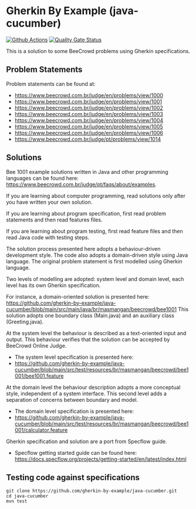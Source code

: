 # Gherkin By Example (java-cucumber)
[![Github Actions](https://github.com/gherkin-by-example/java-jbehave/actions/workflows/maven.yml/badge.svg)](https://github.com/gherkin-by-example/java-cucumber/actions/workflows/maven.yml)
[![Quality Gate Status](https://sonarcloud.io/api/project_badges/measure?project=gherkin-by-example_java-cucumber&metric=alert_status)](https://sonarcloud.io/dashboard?id=gherkin-by-example_java-cucumber)

This is a solution to some BeeCrowd problems using Gherkin specifications.

## Problem Statements

Problem statements can be found at: 
* https://www.beecrowd.com.br/judge/en/problems/view/1000
* https://www.beecrowd.com.br/judge/en/problems/view/1001
* https://www.beecrowd.com.br/judge/en/problems/view/1002
* https://www.beecrowd.com.br/judge/en/problems/view/1003
* https://www.beecrowd.com.br/judge/en/problems/view/1004
* https://www.beecrowd.com.br/judge/en/problems/view/1005
* https://www.beecrowd.com.br/judge/en/problems/view/1006
* https://www.beecrowd.com.br/judge/pt/problems/view/1014

## Solutions

Bee 1001 example solutions written in Java and other programming languages can be found here: https://www.beecrowd.com.br/judge/pt/faqs/about/examples.

If you are learning about computer programming, read solutions only after you have written your own solution.

If you are learning about program specification, first read problem statements and then read features files.

If you are learning about program testing, first read feature files and then read Java code with testing steps.

The solution process presented here adopts a behaviour-driven development style. The code also adopts a domain-driven style using Java language.
The original problem statement is first modelled using Gherkin language. 

Two levels of modelling are adopted: system level and domain level, each level has its own Gherkin specification.

For instance, a domain-oriented solution is presented here: 
https://github.com/gherkin-by-example/java-cucumber/blob/main/src/main/java/br/masmangan/beecrowd/bee1001
This solution adopts one boundary class (Main.java) and an auxiliary class (Greeting.java).

At the system level the behaviour is described as a text-oriented input and output. 
This behaviour verifies that the solution can be accepted by BeeCrowd Online Judge.
* The system level specification is presented here: 
* https://github.com/gherkin-by-example/java-cucumber/blob/main/src/test/resources/br/masmangan/beecrowd/bee1001/bee1001.feature

At the domain level the behaviour description adopts a more conceptual style, independent of a system interface. This second level adds a separation of concerns between boundary and model.
* The domain level specification is presented here: 
* https://github.com/gherkin-by-example/java-cucumber/blob/main/src/test/resources/br/masmangan/beecrowd/bee1001/calculator.feature

Gherkin specification and solution are a port from Specflow guide.
* Specflow getting started guide can be found here: https://docs.specflow.org/projects/getting-started/en/latest/index.html

## Testing code against specifications

```
git clone https://github.com/gherkin-by-example/java-cucumber.git
cd java-cucumber
mvn test
```
